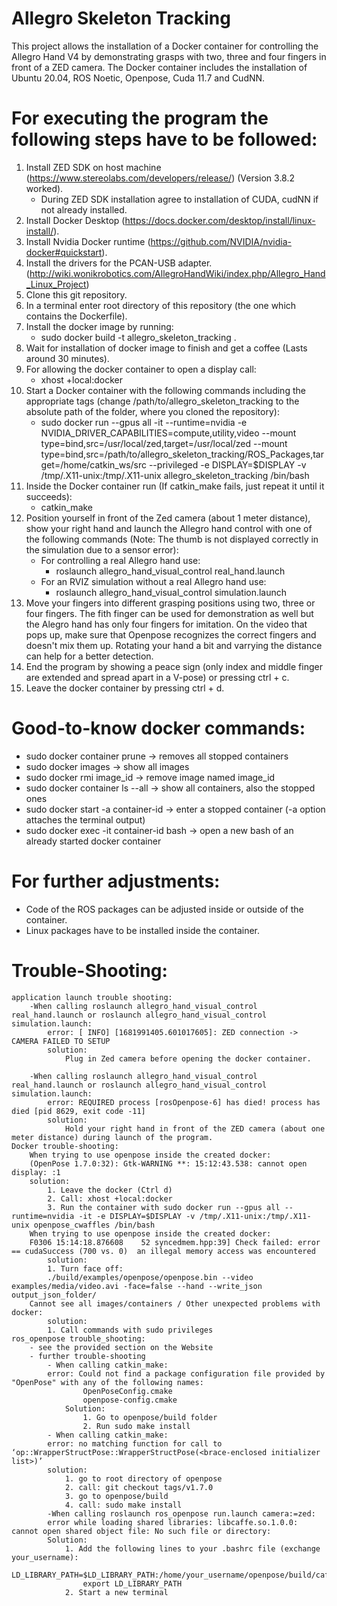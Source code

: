 # Allegro Skeleton Tracking

This project allows the installation of a Docker container for controlling the Allegro Hand V4 by demonstrating grasps with two, three and four fingers in front of a ZED camera. The Docker container includes the installation of Ubuntu 20.04, ROS Noetic, Openpose, Cuda 11.7 and CudNN. 

# For executing the program the following steps have to be followed:
1. Install ZED SDK on host machine (https://www.stereolabs.com/developers/release/) (Version 3.8.2 worked).
	- During ZED SDK installation agree to installation of CUDA, cudNN if not already installed.
2. Install Docker Desktop (https://docs.docker.com/desktop/install/linux-install/).
3. Install Nvidia Docker runtime (https://github.com/NVIDIA/nvidia-docker#quickstart).
4. Install the drivers for the PCAN-USB adapter. (http://wiki.wonikrobotics.com/AllegroHandWiki/index.php/Allegro_Hand_Linux_Project)
5. Clone this git repository.
6. In a terminal enter root directory of this repository (the one which contains the Dockerfile).
7. Install the docker image by running:
	- sudo docker build -t allegro_skeleton_tracking .
8. Wait for installation of docker image to finish and get a coffee (Lasts around 30 minutes).
9. For allowing the docker container to open a display call:
	- xhost +local:docker 
10. Start a Docker container with the following commands including the appropriate tags (change /path/to/allegro_skeleton_tracking to the absolute path of the folder, where you cloned the repository):
	- sudo docker run --gpus all -it --runtime=nvidia -e NVIDIA_DRIVER_CAPABILITIES=compute,utility,video --mount type=bind,src=/usr/local/zed,target=/usr/local/zed --mount type=bind,src=/path/to/allegro_skeleton_tracking/ROS_Packages,target=/home/catkin_ws/src --privileged -e  DISPLAY=$DISPLAY -v /tmp/.X11-unix:/tmp/.X11-unix allegro_skeleton_tracking /bin/bash
11. Inside the Docker container run (If catkin_make fails, just repeat it until it succeeds): 
	- catkin_make
12. Position yourself in front of the Zed camera (about 1 meter distance), show your right hand and launch the Allegro hand control with one of the following commands (Note: The thumb is not displayed correctly in the simulation due to a sensor error):
	- For controlling a real Allegro hand use:
		- roslaunch allegro_hand_visual_control real_hand.launch
	- For an RVIZ simulation without a real Allegro hand use:
		- roslaunch allegro_hand_visual_control simulation.launch
13. Move your fingers into different grasping positions using two, three or four fingers. The fith finger can be used for demonstration as well but the Alegro hand has only four fingers for imitation. On the video that pops up, make sure that Openpose recognizes the correct fingers and doesn't mix them up. Rotating your hand a bit and varrying the distance can help for a better detection. 
14. End the program by showing a peace sign (only index and middle finger are extended and spread apart in a V-pose) or pressing ctrl + c.
15. Leave the docker container by pressing ctrl + d.

# Good-to-know docker commands:
- sudo docker container prune 		-> removes all stopped containers
- sudo docker images 				-> show all images
- sudo docker rmi image_id 			-> remove image named image_id
- sudo docker container ls --all		-> show all containers, also the stopped ones
- sudo docker start -a container-id		-> enter a stopped container (-a option attaches the terminal output)
- sudo docker exec -it container-id bash	-> open a new bash of an already started docker container

# For further adjustments:
- Code of the ROS packages can be adjusted inside or outside of the container.
- Linux packages have to be installed inside the container.

# Trouble-Shooting:
	application launch trouble shooting:
		-When calling roslaunch allegro_hand_visual_control real_hand.launch or roslaunch allegro_hand_visual_control simulation.launch:	
			error: [ INFO] [1681991405.601017605]: ZED connection -> CAMERA FAILED TO SETUP
			solution:
				Plug in Zed camera before opening the docker container.
		
		-When calling roslaunch allegro_hand_visual_control real_hand.launch or roslaunch allegro_hand_visual_control simulation.launch:
			error: REQUIRED process [rosOpenpose-6] has died! process has died [pid 8629, exit code -11]
			solution:
				Hold your right hand in front of the ZED camera (about one meter distance) during launch of the program.
	Docker trouble-shooting:
		When trying to use openpose inside the created docker:
		(OpenPose 1.7.0:32): Gtk-WARNING **: 15:12:43.538: cannot open display: :1
		solution:
			1. Leave the docker (Ctrl d)
			2. Call: xhost +local:docker
			3. Run the container with sudo docker run --gpus all --runtime=nvidia -it -e DISPLAY=$DISPLAY -v /tmp/.X11-unix:/tmp/.X11-unix openpose_cwaffles /bin/bash
		When trying to use openpose inside the created docker:
		F0306 15:14:18.876608    52 syncedmem.hpp:39] Check failed: error == cudaSuccess (700 vs. 0)  an illegal memory access was encountered
			solution:
			1. Turn face off:
			./build/examples/openpose/openpose.bin --video examples/media/video.avi -face=false --hand --write_json output_json_folder/
		Cannot see all images/containers / Other unexpected problems with docker:
			solution:
			1. Call commands with sudo privileges
	ros_openpose trouble_shooting:
		- see the provided section on the Website 
		- further trouble-shooting
			- When calling catkin_make:
			error: Could not find a package configuration file provided by "OpenPose" with any of the following names:
    				OpenPoseConfig.cmake
    				openpose-config.cmake
    			Solution:
	    			1. Go to openpose/build folder
	    			2. Run sudo make install
			- When calling catkin_make:
			error: no matching function for call to ‘op::WrapperStructPose::WrapperStructPose(<brace-enclosed initializer list>)’
			solution:
			 	1. go to root directory of openpose
			 	2. call: git checkout tags/v1.7.0
			 	3. go to openpose/build
			 	4. call: sudo make install
			-When calling roslaunch ros_openpose run.launch camera:=zed:
			error while loading shared libraries: libcaffe.so.1.0.0: cannot open shared object file: No such file or directory:
			Solution:
				1. Add the following lines to your .bashrc file (exchange your_username): 
					LD_LIBRARY_PATH=$LD_LIBRARY_PATH:/home/your_username/openpose/build/caffe/lib
					export LD_LIBRARY_PATH
				2. Start a new terminal

 


